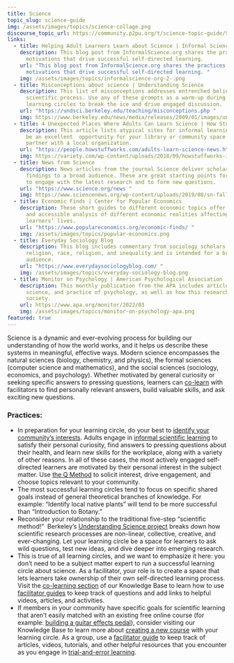 ```yaml
---
title: Science
topic_slug: science-guide
img: /assets/images/topics/science-collage.png
discourse_topic_url: https://community.p2pu.org/t/science-topic-guide/5769
links:
  - title: Helping Adult Learners Learn about Science | Informal Science
    description: This blog post from InformalScience.org shares the practices and
      motivations that drive successful self-directed learning.
    url: "This blog post from InformalScience.org shares the practices and
      motivations that drive successful self-directed learning. "
    img: /assets/images/topics/informalscience-org-2-.png
  - title: Misconceptions about science | Understanding Science
    description: This list of misconceptions addresses entrenched beliefs about the
      scientific process. Use any of these prompts as a warm-up during your
      learning circles to break the ice and drive engaged discussion.
    url: "https://undsci.berkeley.edu/teaching/misconceptions.php "
    img: https://www.berkeley.edu/news/media/releases/2009/01/images/understand-logo.jpg
  - title: 4 Unexpected Places Where Adults Can Learn Science | How Stuff Works
    description: This article lists atypical sites for informal learning that could
      be an excellent  opportunity for your library or community space to
      partner with a local organization.
    url: "https://people.howstuffworks.com/adults-learn-science-news.htm "
    img: https://variety.com/wp-content/uploads/2018/09/howstuffworks-iheartmedia.png
  - title: News from Science
    description: News articles from the journal Science deliver scholarly research
      findings to a broad audience. These are great starting points for learners
      to engage with the latest research and to form new questions.
    url: "https://www.science.org/news "
    img: https://www.sciencenews.org/wp-content/uploads/2019/08/sn-fallback.png
  - title: Economic Finds | Center for Popular Economics
    description: These short guides to different economic topics offer a critical
      and accessible analysis of different economic realities affecting
      learners’ lives.
    url: "https://www.populareconomics.org/economic-finds/ "
    img: /assets/images/topics/popular-economics.png
  - title: Everyday Sociology Blog
    description: This blog includes commentary from sociology scholars on politics,
      religion, race, religion, and inequality and is intended for a broad
      audience.
    url: "https://www.everydaysociologyblog.com/ "
    img: /assets/images/topics/everyday-sociology-blog.png
  - title: Monitor on Psychology | American Psychological Association
    description: This monthly publication from the APA includes articles about the
      science, and practice of psychology, as well as how this research impacts
      society.
    url: https://www.apa.org/monitor/2022/03
    img: /assets/images/topics/monitor-on-psychology-apa.png
featured: true
---
```

Science is a dynamic and ever-evolving process for building our understanding of how the world works, and it helps us describe these systems in meaningful, effective ways. Modern science encompasses the natural sciences (biology, chemistry, and physics), the formal sciences (computer science and mathematics), and the social sciences (sociology, economics, and psychology). Whether motivated by general curiosity or seeking specific answers to pressing questions, learners can [co-learn](https://docs.p2pu.org/facilitation/facilitation-basics) with facilitators to find personally relevant answers, build valuable skills, and ask exciting new questions.

### Practices:  

* In preparation for your learning circle, do your best to [identify your community’s interests](https://docs.p2pu.org/courses/set-your-intent). Adults engage in [informal scientific learning](https://www.informalscience.org/news-views/helping-adult-learners-learn-about-science) to satisfy their personal curiosity, find answers to pressing questions about their health, and learn new skills for the workplace, along with a variety of other reasons. In all of these cases, the most actively engaged self-directed learners are motivated by their personal interest in the subject matter. Use [the Q Method](https://docs.p2pu.org/courses/set-your-intent#the-q-method) to solicit interest, drive engagement, and choose topics relevant to your community.
* The most successful learning circles tend to focus on specific shared goals instead of general theoretical branches of knowledge. For example: “Identify local native plants” will tend to be more successful than “Introduction to Botany.”
* Reconsider your relationship to the traditional five-step “scientific method!”  Berkeley’s [Understanding Science project](https://undsci.berkeley.edu/article/0_0_0/howscienceworks_01) breaks down how scientific research processes are non-linear, collective, creative, and ever-changing. Let your learning circle be a space for learners to ask wild questions, test new ideas, and dive deeper into emerging research. 
* This is true of all learning circles, and we want to emphasize it here: you don’t need to be a subject matter expert to run a successful learning circle about science. As a facilitator, your role is to create a space that lets learners take ownership of their own self-directed learning process. Visit the [co-learning section](https://docs.p2pu.org/facilitation/facilitation-basics#becoming-a-co-learner) of our Knowledge Base to learn how to use [facilitator guides](https://docs.p2pu.org/courses/facilitator-guides) to keep track of questions and add links to helpful videos, articles, and activities.
* If members in your community have specific goals for scientific learning that aren’t easily matched with an existing free online course (for example: [building a guitar effects pedal](https://guitargearfinder.com/guides/diy-guitar-pedals/)), consider visiting our Knowledge Base to learn more about [creating a new course](https://docs.p2pu.org/courses/creating-courses) with your learning circle. As a group, use a [facilitator guide](https://docs.p2pu.org/courses/facilitator-guides) to keep track of articles, videos, tutorials, and other helpful resources that you encounter as you engage in [trial-and-error learning](https://undsci.berkeley.edu/teaching/misconceptions.php#b4).
